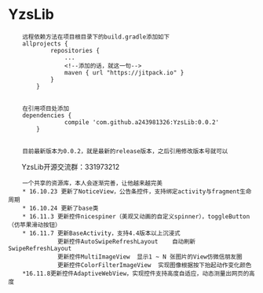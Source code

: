 # YzsLib
       
        远程依赖方法在项目根目录下的build.gradle添加如下
        allprojects {
        		repositories {
        			...
        			<!--添加的话，就这一句-->
        			maven { url "https://jitpack.io" }
        		}
        	}


        在引用项目处添加
        dependencies {
        	        compile 'com.github.a243981326:YzsLib:0.0.2'
        	}
        
        
        目前最新版本为0.0.2，就是最新的release版本，之后引用修改版本号就可以 
        YzsLib开源交流群：331973212
        
        一个共享的资源库，本人会逐渐完善，让他越来越完美
        * 16.10.23 更新了NoticeView，公告条控件，支持绑定activity与fragment生命周期
        * 16.10.24 更新了base类
        * 16.11.3 更新控件nicespiner（美观又动画的自定义spinner），toggleButton（仿苹果滑动按钮）
        * 16.11.7 更新BaseActivity，支持4.4版本以上沉浸式
                  更新控件AutoSwipeRefreshLayout    自动刷新SwipeRefreshLayout    
                  更新控件MultiImageView  显示1 ~ N 张图片的View仿微信朋友圈     
                  更新控件ColorFilterImageView  实现图像根据按下抬起动作变化颜色
        *16.11.8更新控件AdaptiveWebView，实现控件支持高度自适应，动态测量出网页的高度